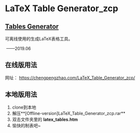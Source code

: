 # LaTeX Table Generator_zcp

## [Tables Generator](http://www.tablesgenerator.com/)



可离线使用的生成LaTeX表格工具。

​																——2019.06

## 在线版用法

网址： <https://chengpengzhao.com/LaTeX_Table_Generator_zcp/>

## 本地版用法

1. clone到本地
2. 解压**[Offline-version]LaTeX_Table_Generator_zcp.rar**
3. 双击文件夹里的 **latex_tables.htm**
4. 愉快的制表吧~
